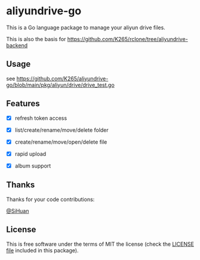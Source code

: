 # aliyundrive-go

This is a Go language package to manage your aliyun drive files.

This is also the basis for <https://github.com/K265/rclone/tree/aliyundrive-backend>

## Usage

see <https://github.com/K265/aliyundrive-go/blob/main/pkg/aliyun/drive/drive_test.go>

## Features

- [x] refresh token access
- [x] list/create/rename/move/delete folder
- [x] create/rename/move/open/delete file

- [x] rapid upload

- [x] album support

## Thanks

Thanks for your code contributions:

[@SiHuan](https://github.com/sihuan)

## License

This is free software under the terms of MIT the license (check the [LICENSE file](/LICENSE) included in this package).

